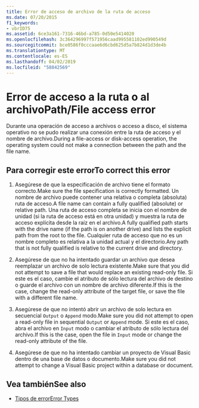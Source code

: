 ```yaml
---
title: Error de acceso de archivo de la ruta de acceso
ms.date: 07/20/2015
f1_keywords:
- vbrID75
ms.assetid: 6ce3a161-7316-46bd-a785-0d50e5414020
ms.openlocfilehash: 3c364296997f571956caad995581102ed990549d
ms.sourcegitcommit: bce0586f0cccaae6d6cbd625d5a7b824d1d3de4b
ms.translationtype: MT
ms.contentlocale: es-ES
ms.lasthandoff: 04/02/2019
ms.locfileid: "58842569"
---
```

# <a name="pathfile-access-error"></a><span data-ttu-id="7b670-102">Error de acceso a la ruta o al archivo</span><span class="sxs-lookup"><span data-stu-id="7b670-102">Path/File access error</span></span>
<span data-ttu-id="7b670-103">Durante una operación de acceso a archivos o acceso a disco, el sistema operativo no se pudo realizar una conexión entre la ruta de acceso y el nombre de archivo.</span><span class="sxs-lookup"><span data-stu-id="7b670-103">During a file-access or disk-access operation, the operating system could not make a connection between the path and the file name.</span></span>  
  
## <a name="to-correct-this-error"></a><span data-ttu-id="7b670-104">Para corregir este error</span><span class="sxs-lookup"><span data-stu-id="7b670-104">To correct this error</span></span>  
  
1.  <span data-ttu-id="7b670-105">Asegúrese de que la especificación de archivo tiene el formato correcto.</span><span class="sxs-lookup"><span data-stu-id="7b670-105">Make sure the file specification is correctly formatted.</span></span> <span data-ttu-id="7b670-106">Un nombre de archivo puede contener una relativa o completa (absoluta) ruta de acceso.</span><span class="sxs-lookup"><span data-stu-id="7b670-106">A file name can contain a fully qualified (absolute) or relative path.</span></span> <span data-ttu-id="7b670-107">Una ruta de acceso completa se inicia con el nombre de unidad (si la ruta de acceso está en otra unidad) y muestra la ruta de acceso explícita desde la raíz en el archivo.</span><span class="sxs-lookup"><span data-stu-id="7b670-107">A fully qualified path starts with the drive name (if the path is on another drive) and lists the explicit path from the root to the file.</span></span> <span data-ttu-id="7b670-108">Cualquier ruta de acceso que no es un nombre completo es relativa a la unidad actual y el directorio.</span><span class="sxs-lookup"><span data-stu-id="7b670-108">Any path that is not fully qualified is relative to the current drive and directory.</span></span>  
  
2.  <span data-ttu-id="7b670-109">Asegúrese de que no ha intentado guardar un archivo que desea reemplazar un archivo de solo lectura existente.</span><span class="sxs-lookup"><span data-stu-id="7b670-109">Make sure that you did not attempt to save a file that would replace an existing read-only file.</span></span> <span data-ttu-id="7b670-110">Si este es el caso, cambie el atributo de sólo lectura del archivo de destino o guarde el archivo con un nombre de archivo diferente.</span><span class="sxs-lookup"><span data-stu-id="7b670-110">If this is the case, change the read-only attribute of the target file, or save the file with a different file name.</span></span>  
  
3.  <span data-ttu-id="7b670-111">Asegúrese de que no intentó abrir un archivo de solo lectura en secuencial `Output` o `Append` modo.</span><span class="sxs-lookup"><span data-stu-id="7b670-111">Make sure you did not attempt to open a read-only file in sequential `Output` or `Append` mode.</span></span> <span data-ttu-id="7b670-112">Si este es el caso, abra el archivo en `Input` modo o cambiar el atributo de sólo lectura del archivo.</span><span class="sxs-lookup"><span data-stu-id="7b670-112">If this is the case, open the file in `Input` mode or change the read-only attribute of the file.</span></span>  
  
4.  <span data-ttu-id="7b670-113">Asegúrese de que no ha intentado cambiar un proyecto de Visual Basic dentro de una base de datos o documento.</span><span class="sxs-lookup"><span data-stu-id="7b670-113">Make sure you did not attempt to change a Visual Basic project within a database or document.</span></span>  
  
## <a name="see-also"></a><span data-ttu-id="7b670-114">Vea también</span><span class="sxs-lookup"><span data-stu-id="7b670-114">See also</span></span>

- [<span data-ttu-id="7b670-115">Tipos de error</span><span class="sxs-lookup"><span data-stu-id="7b670-115">Error Types</span></span>](../../../visual-basic/programming-guide/language-features/error-types.md)
